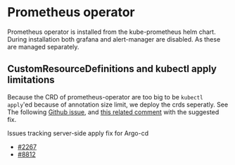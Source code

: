 # Prometheus operator
Prometheus operator is installed from the kube-prometheus helm chart.
During installation both grafana and alert-manager are disabled. As these are managed separately.

## CustomResourceDefinitions and kubectl apply limitations
Because the CRD of prometheus-operator are too big to be `kubectl apply`'ed because of annotation size limit, we deploy the crds seperatly.
See The following [Github issue](https://github.com/prometheus-operator/prometheus-operator/issues/4439), and [this related comment](https://github.com/prometheus-operator/prometheus-operator/issues/4439#issuecomment-1030198014) with the suggested fix. 

Issues tracking server-side apply fix for Argo-cd
* [#2267](https://github.com/argoproj/argo-cd/issues/2267)
* [#8812](https://github.com/argoproj/argo-cd/pull/8812)